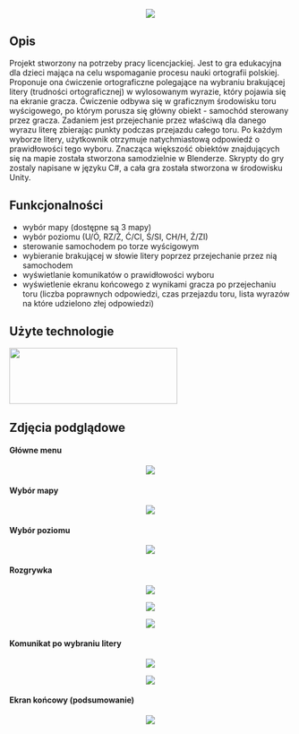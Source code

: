 <p align="center">  
  <img src="https://github.com/JakubMakaruk/ripo-game/blob/main/Images/logo.png">
 </p>
 
 ## Opis
 Projekt stworzony na potrzeby pracy licencjackiej. Jest to gra edukacyjna dla dzieci mająca na celu wspomaganie procesu nauki ortografii polskiej. Proponuje ona ćwiczenie ortograficzne polegające na wybraniu brakującej litery (trudności ortograficznej) w wylosowanym wyrazie, który pojawia się na ekranie gracza. Ćwiczenie odbywa się w graficznym środowisku toru wyścigowego, po którym porusza się główny obiekt - samochód sterowany przez gracza. Zadaniem jest przejechanie przez właściwą dla danego wyrazu literę zbierając punkty podczas przejazdu całego toru. Po każdym wyborze litery, użytkownik otrzymuje natychmiastową odpowiedź o prawidłowości tego wyboru. Znacząca większość obiektów znajdujących się na mapie została stworzona samodzielnie w Blenderze. Skrypty do gry zostaly napisane w języku C#, a cała gra została stworzona w środowisku Unity.
 
 ## Funkcjonalności
 - wybór mapy (dostępne są 3 mapy)
 - wybór poziomu (U/Ó, RZ/Ż, Ć/CI, Ś/SI, CH/H, Ź/ZI)
 - sterowanie samochodem po torze wyścigowym
 - wybieranie brakującej w słowie litery poprzez przejechanie przez nią samochodem
 - wyświetlanie komunikatów o prawidłowości wyboru
 - wyświetlenie ekranu końcowego z wynikami gracza po przejechaniu toru (liczba poprawnych odpowiedzi, czas przejazdu toru, lista wyrazów na które udzielono złej odpowiedzi)

 ## Użyte technologie
 <p>
  <img height="100" width="300" src="https://github.com/JakubMakaruk/ripo-game/blob/main/Images/technologies.png">
</p>

## Zdjęcia podglądowe

#### Główne menu
<p align="center">
  <kbd>
    <img src="https://github.com/JakubMakaruk/ripo-game/blob/main/Images/mainmenu.png">
  </kbd>
</p>

#### Wybór mapy
<p align="center">
  <kbd>
    <img src="https://github.com/JakubMakaruk/ripo-game/blob/main/Images/choosemap.png">
  </kbd>
</p>

#### Wybór poziomu
<p align="center">
  <kbd>
    <img src="https://github.com/JakubMakaruk/ripo-game/blob/main/Images/chooselevel.png">
  </kbd>
</p>

#### Rozgrywka
<p align="center">
  <kbd>
    <img src="https://github.com/JakubMakaruk/ripo-game/blob/main/Images/gameplay1.png">
  </kbd>
</p>
<p align="center">
  <kbd>
    <img src="https://github.com/JakubMakaruk/ripo-game/blob/main/Images/gameplay2.png">
  </kbd>
</p>
<p align="center">
  <kbd>
    <img src="https://github.com/JakubMakaruk/ripo-game/blob/main/Images/gameplay3.png">
  </kbd>
</p>

#### Komunikat po wybraniu litery
<p align="center">
  <kbd>
    <img src="https://github.com/JakubMakaruk/ripo-game/blob/main/Images/goodAnswer.png">
  </kbd>
</p>
<p align="center">
  <kbd>
    <img src="https://github.com/JakubMakaruk/ripo-game/blob/main/Images/wrongAnswer.png">
  </kbd>
</p>

#### Ekran końcowy (podsumowanie)
<p align="center">
  <kbd>
    <img src="https://github.com/JakubMakaruk/ripo-game/blob/main/Images/endscreen.png">
  </kbd>
</p>
